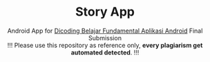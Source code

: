 <h1 align="center">
  Story App
</h1>
<p align="center">
  Android App for <a href="https://www.dicoding.com/academies/14" target="_blank">Dicoding Belajar Fundamental Aplikasi Android</a> Final Submission <br>
  !!! Please use this repository as reference only, <strong>every plagiarism get automated detected</strong>. !!!
</p>
